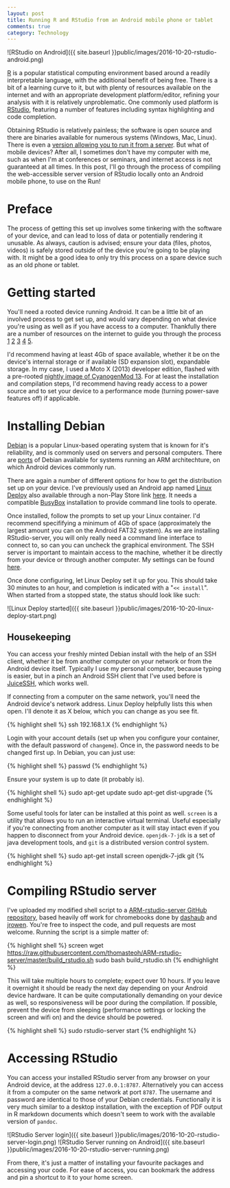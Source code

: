 ```yaml
---
layout: post
title: Running R and RStudio from an Android mobile phone or tablet
comments: true
category: Technology
---
```


![RStudio on Android]({{ site.baseurl }}public/images/2016-10-20-rstudio-android.png)

<a href="http://www.r-project.org">R</a> is a popular statistical computing environment based around a readily interpretable language, with the additional benefit of being free. There is a bit of a learning curve to it, but with plenty of resources available on the internet and with an appropriate development platform/editor, refining your analysis with it is relatively unproblematic. One commonly used platform is <a href="https://www.rstudio.com/products/rstudio/">RStudio</a>, featuring a number of features including syntax highlighting and code completion. 

Obtaining RStudio is relatively painless; the software is open source and there are binaries available for numerous systems (Windows, Mac, Linux). There is even a <a href="https://www.rstudio.com/prodcts/rstudio/download-server/">version allowing you to run it from a server</a>. But what of mobile devices? After all, I sometimes don't have my computer with me, such as when I'm at conferences or seminars, and internet access is not guaranteed at all times. In this post, I'll go through the process of compiling the web-accessible server version of RStudio locally onto an Android mobile phone, to use on the Run! 


<!--break-->

# Preface

The process of getting this set up involves some tinkering with the software of your device, and can lead to loss of data or potentially rendering it unusable. As always, caution is advised; ensure your data (files, photos, videos) is safely stored outside of the device you're going to be playing with. It might be a good idea to only try this process on a spare device such as an old phone or tablet. 


# Getting started

You'll need a rooted device running Android. It can be a little bit of an involved process to get set up, and would vary depending on what device you're using as well as if you have access to a computer. Thankfully there are a number of resources on the internet to guide you through the process <a href="http://www.androidcentral.com/root">1</a> <a href="http://trendblog.net/guide-to-android-rooting-custom-roms-apps/">2</a> <a href="http://www.digitaltrends.com/mobile/how-to-root-android/">3</a> <a href="http://www.androidauthority.com/root-android-277350/">4</a> <a href="https://www.androidpit.com/root-android">5</a>. 

I'd recommend having at least 4Gb of space available, whether it be on the device's internal storage or if available (SD expansion slot), expandable storage. In my case, I used a Moto X (2013) developer edition, flashed with a pre-rooted <a href="http://forum.xda-developers.com/moto-x/development/rom-cyanogenmod-13-moto-x-t3313427">nightly image of CyanogenMod 13</a>. For at least the installation and compilation steps, I'd recommend having ready access to a power source and to set your device to a performance mode (turning power-save features off) if applicable. 


# Installing Debian

<a href="https://www.debian.org/">Debian</a> is a popular Linux-based operating system that is known for it's reliability, and is commonly used on servers and personal computers. There are <a href="https://www.debian.org/ports/arm/">ports</a> of Debian available for systems running an ARM architechture, on which Android devices commonly run. 

There are again a number of different options for how to get the distribution set up on your device. I've previously used an Android app named <a href="https://play.google.com/store/apps/details?id=ru.meefik.linuxdeploy&hl=en">Linux Deploy</a> also available through a non-Play Store link <a href="https://github.com/meefik/linuxdeploy">here</a>. It needs a compatible <a href="https://play.google.com/store/apps/details?id=ru.meefik.busybox">BusyBox</a> installation to provide command line tools to operate. 

Once installed, follow the prompts to set up your Linux container. I'd recommend specififying a minimum of 4Gb of space (approximately the largest amount you can on the Android FAT32 system). As we are installing RStudio-server, you will only really need a command line interface to connect to, so can you can uncheck the graphical environment. The SSH server is important to maintain access to the machine, whether it be directly from your device or through another computer. My settings can be found <a href="{{ site.baseurl }}public/images/2016-10-20-linux-deploy-settings.png">here</a>. 

Once done configuring, let Linux Deploy set it up for you. This should take 30 minutes to an hour, and completion is indicated with a "`<< install`". When started from a stopped state, the status should look like such:

![Linux Deploy started]({{ site.baseurl }}public/images/2016-10-20-linux-deploy-start.png)


## Housekeeping

You can access your freshly minted Debian install with the help of an SSH client, whether it be from another computer on your network or from the Android device itself. Typically I use my personal computer, because typing is easier, but in a pinch an Android SSH client that I've used before is <a href="https://play.google.com/store/apps/details?id=com.sonelli.juicessh&hl=en">JuiceSSH</a>, which works well. 

If connecting from a computer on the same network, you'll need the Android device's network address. Linux Deploy helpfully lists this when open. I'll denote it as X below, which you can change as you see fit. 

{% highlight shell %}
ssh 192.168.1.X
{% endhighlight %}

Login with your account details (set up when you configure your container, with the default password of `changeme`). Once in, the password needs to be changed first up. In Debian, you can just use:

{% highlight shell %}
passwd
{% endhighlight %}

Ensure your system is up to date (it probably is).

{% highlight shell %}
sudo apt-get update
sudo apt-get dist-upgrade
{% endhighlight %}

Some useful tools for later can be installed at this point as well. `screen` is a utility that allows you to run an interactive virtual terminal. Useful especially if you're connecting from another computer as it will stay intact even if you happen to disconnect from your Android device. `openjdk-7-jdk` is a set of java development tools, and `git` is a distributed version control system. 

{% highlight shell %}
sudo apt-get install screen openjdk-7-jdk git
{% endhighlight %}


# Compiling RStudio server

I've uploaded my modified shell script to a <a href="https://github.com/thomasteoh/ARM-rstudio-server">ARM-rstudio-server GitHub repository</a>, based heavily off work for chromebooks done by <a href="https://github.com/dashaub/ARM-RStudio">dashaub</a> and <a href="https://github.com/jrowen/ARM-rstudio-server">jrowen</a>. You're free to inspect the code, and pull requests are most welcome. Running the script is a simple matter of:

{% highlight shell %}
screen
wget https://raw.githubusercontent.com/thomasteoh/ARM-rstudio-server/master/build_rstudio.sh
sudo bash build_rstudio.sh
{% endhighlight %}

This will take multiple hours to complete; expect over 10 hours. If you leave it overnight it should be ready the next day depending on your Android device hardware. It can be quite computationally demanding on your device as well, so responsiveness will be poor during the compilation. If possible, prevent the device from sleeping (performance settings or locking the screen and wifi on) and the device should be powered. 

{% highlight shell %}
sudo rstudio-server start
{% endhighlight %}


# Accessing RStudio

You can access your installed RStudio server from any browser on your Android device, at the address `127.0.0.1:8787`. Alternatively you can access it from a computer on the same network at port `8787`. The username and password are identical to those of your Debian credentials. Functionally it is very much similar to a desktop installation, with the exception of PDF output in R markdown documents which doesn't seem to work with the available version of `pandoc`. 

![RStudio Server login]({{ site.baseurl }}public/images/2016-10-20-rstudio-server-login.png)
![RStudio Server running on Android]({{ site.baseurl }}public/images/2016-10-20-rstudio-server-running.png)

From there, it's just a matter of installing your favourite packages and accessing your code. For ease of access, you can bookmark the address and pin a shortcut to it to your home screen.


